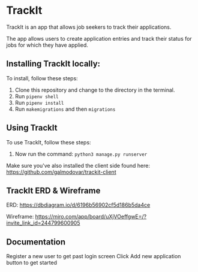 # TrackIt


TrackIt is an app that allows job seekers to track their applications.

The app allows users to create application entries and track their status for jobs for which they have applied.  


## Installing TrackIt locally:

To install, follow these steps:

1. Clone this repository and change to the directory in the terminal.
2. Run `pipenv shell`
3. Run `pipenv install`
4. Run `makemigrations` and then `migrations`



## Using TrackIt

To use TrackIt, follow these steps:

1. Now run the command: `python3 manage.py runserver`

Make sure you've also installed the client side found here:
https://github.com/galmodovar/trackit-client



## TrackIt ERD & Wireframe

ERD: 
https://dbdiagram.io/d/6196b56902cf5d186b5da4ce

Wireframe: 
https://miro.com/app/board/uXjVOeffgwE=/?invite_link_id=244799600905


## Documentation

Register a new user to get past login screen
Click Add new application button to get started

